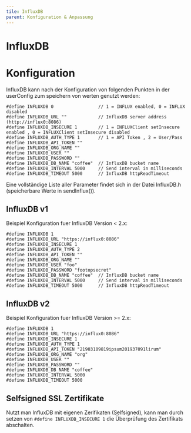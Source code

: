```yaml
---
tile: InfluxDB
parent: Konfiguration & Anpassung
---
```


# InfluxDB

# Konfiguration

InfluxDB kann nach der Konfiguration von folgenden Punkten in der userConfig zum speichern von werten genutzt werden:

```
#define INFLUXDB 0                 // 1 = INFLUX enabled, 0 = INFLUX disabled
#define INFLUXDB_URL ""            // InfluxDB server address (http://influx0:8086)
#define INFLUXDB_INSECURE 1        // 1 = INFLUXClient setInsecure enabled , 0 = INFLUXClient setInsecure disabled
#define INFLUXDB_AUTH_TYPE 1       // 1 = API Token , 2 = User/Pass
#define INFLUXDB_API_TOKEN ""
#define INFLUXDB_ORG_NAME ""
#define INFLUXDB_USER ""
#define INFLUXDB_PASSWORD ""
#define INFLUXDB_DB_NAME "coffee"  // InfluxDB bucket name
#define INFLUXDB_INTERVAL 5000     // Send interval in milliseconds
#define INFLUXDB_TIMEOUT 5000      // InfluxDB httpReadTimeout
```

Eine vollständige Liste aller Parameter findet sich in der Datei InfluxDB.h (speicherbare Werte in sendInflux()).

## InfluxDB v1

Beispiel Konfiguration fuer InfluxDB Version < 2.x:

```
#define INFLUXDB 1
#define INFLUXDB_URL "https://influx0:8086"
#define INFLUXDB_INSECURE 1
#define INFLUXDB_AUTH_TYPE 2
#define INFLUXDB_API_TOKEN ""
#define INFLUXDB_ORG_NAME ""
#define INFLUXDB_USER "foo"
#define INFLUXDB_PASSWORD "footopsecret"
#define INFLUXDB_DB_NAME "coffee"  // InfluxDB bucket name
#define INFLUXDB_INTERVAL 5000     // Send interval in milliseconds
#define INFLUXDB_TIMEOUT 5000      // InfluxDB httpReadTimeout
```

## InfluxDB v2

Beispiel Konfiguration fuer InfluxDB Version >= 2.x:

```
#define INFLUXDB 1
#define INFLUXDB_URL "https://influx0:8086"
#define INFLUXDB_INSECURE 1
#define INFLUXDB_AUTH_TYPE 1
#define INFLUXDB_API_TOKEN "21903109819ipsum201937091lirum"
#define INFLUXDB_ORG_NAME "org"
#define INFLUXDB_USER ""
#define INFLUXDB_PASSWORD ""
#define INFLUXDB_DB_NAME "coffee"
#define INFLUXDB_INTERVAL 5000
#define INFLUXDB_TIMEOUT 5000
```

## Selfsigned SSL Zertifikate

Nutzt man InfluxDB mit eigenen Zerifikaten (Selfsigned), kann man durch setzen von `#define INFLUXDB_INSECURE 1` die Überprüfung des Zertifikats abschalten.
